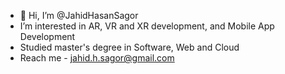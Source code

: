- 👋 Hi, I’m @JahidHasanSagor
- I’m interested in AR, VR and XR development, and Mobile App Development
- Studied master's degree in Software, Web and Cloud
- Reach me - jahid.h.sagor@gmail.com

<!---
JahidHasanSagor/JahidHasanSagor is a ✨ special ✨ repository because its `README.md` (this file) appears on your GitHub profile.
You can click the Preview link to take a look at your changes.
--->

